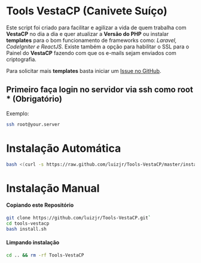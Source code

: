 # Tools VestaCP (Canivete Suíço)

Este script foi criado para facilitar e agilizar a vida de quem trabalha com **VestaCP** no dia a dia e quer atualizar a **Versão do PHP** ou instalar **templates** para o bom funcionamento de frameworks como: *Laravel, CodeIgniter e ReactJS*. Existe também a opção para habilitar o SSL para o Painel do **VestaCP** fazendo com que os e-mails sejam enviados com criptografia.

Para solicitar mais **templates** basta iniciar um [Issue no GitHub](https://github.com/luizjr/Tools-VestaCP/issues/new).

## Primeiro faça login no servidor via ssh como root * (Obrigatório)
Exemplo:
```sh
ssh root@your.server
```

# Instalação Automática

```sh
bash <(curl -s https://raw.github.com/luizjr/Tools-VestaCP/master/install.sh)
```

# Instalação Manual

#### Copiando este Repositório

```sh
git clone https://github.com/luizjr/Tools-VestaCP.git`  
cd tools-vestacp
bash install.sh
```

#### Limpando instalação

```sh
cd .. && rm -rf Tools-VestaCP
```
